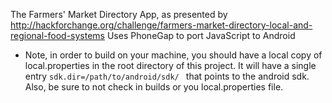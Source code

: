 The Farmers' Market Directory App, as presented by http://hackforchange.org/challenge/farmers-market-directory-local-and-regional-food-systems
Uses PhoneGap to port JavaScript to Android

- Note, in order to build on your machine, you should have a local copy of local.properties in the root directory of this project. It will have a single entry ```sdk.dir=/path/to/android/sdk/ ``` that points to the android sdk. Also, be sure to not check in builds or you local.properties file.
